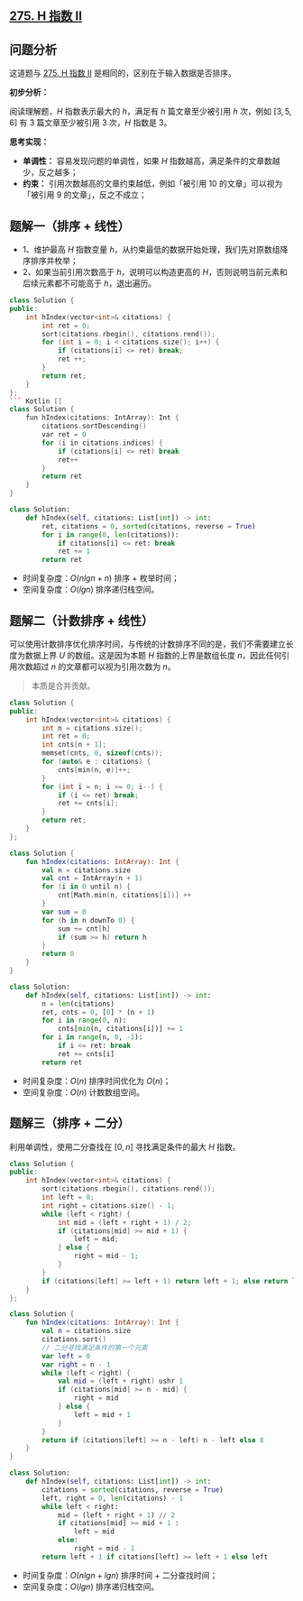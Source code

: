 ## [275. H 指数 II](https://leetcode.cn/problems/h-index-ii/description/)

## 问题分析

这道题与 [275. H 指数 II](https://leetcode.cn/problems/h-index-ii/description/) 是相同的，区别在于输入数据是否排序。

**初步分析：**

阅读理解题，$H$ 指数表示最大的 $h$，满足有 $h$ 篇文章至少被引用 $h$ 次，例如 $[3, 5, 6]$ 有 $3$ 篇文章至少被引用 $3$ 次，$H$ 指数是 $3$。

**思考实现：**

- **单调性：** 容易发现问题的单调性，如果 $H$ 指数越高，满足条件的文章数越少，反之越多；
- **约束：** 引用次数越高的文章约束越低，例如「被引用 $10$ 的文章」可以视为「被引用 $9$ 的文章」，反之不成立；

## 题解一（排序 + 线性）

- 1、维护最高 $H$ 指数变量 $h$，从约束最低的数据开始处理，我们先对原数组降序排序并枚举；
- 2、如果当前引用次数高于 $h$，说明可以构造更高的 $H$，否则说明当前元素和后续元素都不可能高于 $h$，退出遍历。

``` C++ []
class Solution {
public:
    int hIndex(vector<int>& citations) {
        int ret = 0;
        sort(citations.rbegin(), citations.rend());
        for (int i = 0; i < citations.size(); i++) {
            if (citations[i] <= ret) break;
            ret ++;
        }
        return ret;
    }
};
``` Kotlin []
class Solution {
    fun hIndex(citations: IntArray): Int {
        citations.sortDescending()
        var ret = 0
        for (i in citations.indices) {
            if (citations[i] <= ret) break
            ret++
        }
        return ret
    }
}
```
``` Python []
class Solution:
    def hIndex(self, citations: List[int]) -> int:
        ret, citations = 0, sorted(citations, reverse = True)
        for i in range(0, len(citations)):
            if citations[i] <= ret: break
            ret += 1
        return ret
```

- 时间复杂度：$O(nlgn + n)$ 排序 + 枚举时间；
- 空间复杂度：$O(lgn)$ 排序递归栈空间。

## 题解二（计数排序 + 线性）

可以使用计数排序优化排序时间，与传统的计数排序不同的是，我们不需要建立长度为数据上界 $U$ 的数组。这是因为本题 $H$ 指数的上界是数组长度 $n$，因此任何引用次数超过 $n$ 的文章都可以视为引用次数为 $n$。

> 本质是合并贡献。

``` C++ []
class Solution {
public:
    int hIndex(vector<int>& citations) {
        int n = citations.size();
        int ret = 0;
        int cnts[n + 1];
        memset(cnts, 0, sizeof(cnts));
        for (auto& e : citations) {
            cnts[min(n, e)]++;
        }
        for (int i = n; i >= 0; i--) {
            if (i <= ret) break;
            ret += cnts[i];
        }
        return ret;
    }
};
```
``` Kotlin []
class Solution {
    fun hIndex(citations: IntArray): Int {
        val n = citations.size
        val cnt = IntArray(n + 1)
        for (i in 0 until n) {
            cnt[Math.min(n, citations[i])] ++
        }
        var sum = 0
        for (h in n downTo 0) {
            sum += cnt[h]
            if (sum >= h) return h
        }
        return 0
    }
}
```
``` Python []
class Solution:
    def hIndex(self, citations: List[int]) -> int:
        n = len(citations)
        ret, cnts = 0, [0] * (n + 1)
        for i in range(0, n):
            cnts[min(n, citations[i])] += 1
        for i in range(n, 0, -1):
            if i <= ret: break
            ret += cnts[i]
        return ret
```

- 时间复杂度：$O(n)$ 排序时间优化为 $O(n)$；
- 空间复杂度：$O(n)$ 计数数组空间。

## 题解三（排序 + 二分）

利用单调性，使用二分查找在 $[0, n]$ 寻找满足条件的最大 $H$ 指数。

``` C++ []
class Solution {
public:
    int hIndex(vector<int>& citations) {
        sort(citations.rbegin(), citations.rend());
        int left = 0;
        int right = citations.size() - 1;
        while (left < right) {
            int mid = (left + right + 1) / 2;
            if (citations[mid] >= mid + 1) {
                left = mid;
            } else {
                right = mid - 1;
            }
        }
        if (citations[left] >= left + 1) return left + 1; else return left;
    }
};
```
``` Kotlin []
class Solution {
    fun hIndex(citations: IntArray): Int {
        val n = citations.size
        citations.sort()
        // 二分寻找满足条件的第一个元素
        var left = 0
        var right = n - 1
        while (left < right) {
            val mid = (left + right) ushr 1
            if (citations[mid] >= n - mid) {
                right = mid
            } else {
                left = mid + 1
            }
        }
        return if (citations[left] >= n - left) n - left else 0
    }
}
```
``` Python []
class Solution:
    def hIndex(self, citations: List[int]) -> int:
        citations = sorted(citations, reverse = True)
        left, right = 0, len(citations) - 1
        while left < right:
            mid = (left + right + 1) // 2
            if citations[mid] >= mid + 1 :
                left = mid
            else: 
                right = mid - 1
        return left + 1 if citations[left] >= left + 1 else left
```

- 时间复杂度：$O(nlgn + lgn)$ 排序时间 + 二分查找时间；
- 空间复杂度：$O(lgn)$ 排序递归栈空间。

